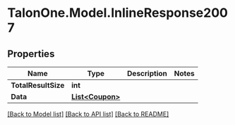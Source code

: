 # TalonOne.Model.InlineResponse2007
## Properties

Name | Type | Description | Notes
------------ | ------------- | ------------- | -------------
**TotalResultSize** | **int** |  | 
**Data** | [**List&lt;Coupon&gt;**](Coupon.md) |  | 

[[Back to Model list]](../README.md#documentation-for-models) [[Back to API list]](../README.md#documentation-for-api-endpoints) [[Back to README]](../README.md)

